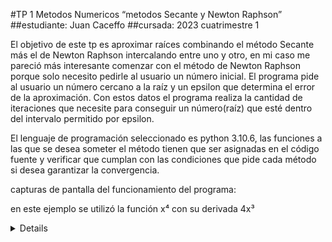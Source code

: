 #TP 1 Metodos Numericos “metodos Secante y Newton Raphson”
##estudiante: Juan Caceffo
##cursada: 2023 cuatrimestre 1

El objetivo de	este tp es aproximar raíces combinando el método Secante más el de Newton Raphson intercalando entre uno y otro, en mi caso me pareció más interesante comenzar con el método de Newton Raphson porque solo necesito pedirle al usuario un número inicial.
El programa pide al usuario un número cercano a la raíz y un epsilon que determina el error de la aproximación. Con estos datos el programa realiza la cantidad de iteraciones que necesite para conseguir un número(raíz) que esté dentro del intervalo permitido por epsilon.

El lenguaje de programación seleccionado es python 3.10.6, las funciones a las que se desea someter el método tienen que ser asignadas en el código fuente y verificar que cumplan con las condiciones que pide cada método si desea garantizar la convergencia.

capturas de pantalla del funcionamiento del programa:

en este ejemplo se utilizó la función x⁴ con su derivada 4x³
<details>
	<img src="https://github.com/JuanCaceffo/TP_SecanteAndNewton_MN/ejx^4.png>
</details>
